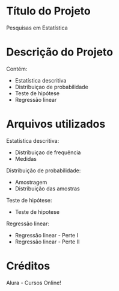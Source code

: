# Título do Projeto

Pesquisas em Estatística

# Descrição do Projeto

Contém: 
 * Estatística descritiva
 * Distribuiçao de probabilidade
 * Teste de hipótese
 * Regressão linear

# Arquivos utilizados

Estatística descritiva: 
 * Distribuiçao de frequência
 * Medidas 

Distribuição de probabilidade:
 * Amostragem
 * Distribuição das amostras

Teste de hipótese: 
 * Teste de hipotese

Regressão linear: 
 * Regressão linear - Perte I
 * Regressão linear - Perte II

# Créditos

Alura - Cursos Online!